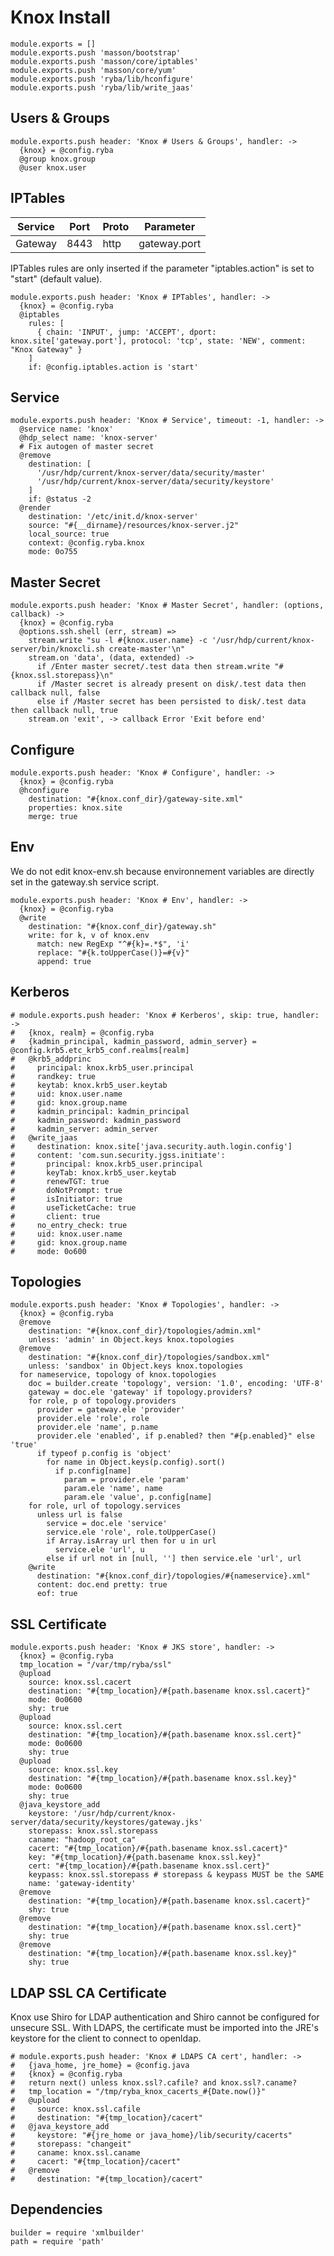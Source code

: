 
# Knox Install

    module.exports = []
    module.exports.push 'masson/bootstrap'
    module.exports.push 'masson/core/iptables'
    module.exports.push 'masson/core/yum'
    module.exports.push 'ryba/lib/hconfigure'
    module.exports.push 'ryba/lib/write_jaas'

## Users & Groups

    module.exports.push header: 'Knox # Users & Groups', handler: ->
      {knox} = @config.ryba
      @group knox.group
      @user knox.user
      
## IPTables

| Service        | Port  | Proto | Parameter       |
|----------------|-------|-------|-----------------|
| Gateway        | 8443  | http  | gateway.port    |


IPTables rules are only inserted if the parameter "iptables.action" is set to
"start" (default value).

    module.exports.push header: 'Knox # IPTables', handler: ->
      {knox} = @config.ryba
      @iptables
        rules: [
          { chain: 'INPUT', jump: 'ACCEPT', dport: knox.site['gateway.port'], protocol: 'tcp', state: 'NEW', comment: "Knox Gateway" }
        ]
        if: @config.iptables.action is 'start'

## Service

    module.exports.push header: 'Knox # Service', timeout: -1, handler: ->
      @service name: 'knox'
      @hdp_select name: 'knox-server'
      # Fix autogen of master secret
      @remove
        destination: [
          '/usr/hdp/current/knox-server/data/security/master'
          '/usr/hdp/current/knox-server/data/security/keystore'
        ] 
        if: @status -2
      @render
        destination: '/etc/init.d/knox-server'
        source: "#{__dirname}/resources/knox-server.j2"
        local_source: true
        context: @config.ryba.knox
        mode: 0o755

## Master Secret

    module.exports.push header: 'Knox # Master Secret', handler: (options, callback) ->
      {knox} = @config.ryba
      @options.ssh.shell (err, stream) =>
        stream.write "su -l #{knox.user.name} -c '/usr/hdp/current/knox-server/bin/knoxcli.sh create-master'\n"
        stream.on 'data', (data, extended) ->
          if /Enter master secret/.test data then stream.write "#{knox.ssl.storepass}\n"
          if /Master secret is already present on disk/.test data then callback null, false
          else if /Master secret has been persisted to disk/.test data then callback null, true
        stream.on 'exit', -> callback Error 'Exit before end'

## Configure

    module.exports.push header: 'Knox # Configure', handler: ->
      {knox} = @config.ryba
      @hconfigure
        destination: "#{knox.conf_dir}/gateway-site.xml"
        properties: knox.site
        merge: true

## Env

We do not edit knox-env.sh because environnement variables are directly set
in the gateway.sh service script.
  
    module.exports.push header: 'Knox # Env', handler: ->
      {knox} = @config.ryba
      @write
        destination: "#{knox.conf_dir}/gateway.sh"
        write: for k, v of knox.env
          match: new RegExp "^#{k}=.*$", 'i'
          replace: "#{k.toUpperCase()}=#{v}"
          append: true

## Kerberos

    # module.exports.push header: 'Knox # Kerberos', skip: true, handler: ->
    #   {knox, realm} = @config.ryba
    #   {kadmin_principal, kadmin_password, admin_server} = @config.krb5.etc_krb5_conf.realms[realm]
    #   @krb5_addprinc
    #     principal: knox.krb5_user.principal
    #     randkey: true
    #     keytab: knox.krb5_user.keytab
    #     uid: knox.user.name
    #     gid: knox.group.name
    #     kadmin_principal: kadmin_principal
    #     kadmin_password: kadmin_password
    #     kadmin_server: admin_server
    #   @write_jaas
    #     destination: knox.site['java.security.auth.login.config']
    #     content: 'com.sun.security.jgss.initiate':
    #       principal: knox.krb5_user.principal
    #       keyTab: knox.krb5_user.keytab
    #       renewTGT: true
    #       doNotPrompt: true
    #       isInitiator: true
    #       useTicketCache: true
    #       client: true
    #     no_entry_check: true
    #     uid: knox.user.name
    #     gid: knox.group.name
    #     mode: 0o600

## Topologies

    module.exports.push header: 'Knox # Topologies', handler: ->
      {knox} = @config.ryba
      @remove
        destination: "#{knox.conf_dir}/topologies/admin.xml"
        unless: 'admin' in Object.keys knox.topologies
      @remove
        destination: "#{knox.conf_dir}/topologies/sandbox.xml"
        unless: 'sandbox' in Object.keys knox.topologies
      for nameservice, topology of knox.topologies
        doc = builder.create 'topology', version: '1.0', encoding: 'UTF-8'
        gateway = doc.ele 'gateway' if topology.providers?
        for role, p of topology.providers
          provider = gateway.ele 'provider'
          provider.ele 'role', role
          provider.ele 'name', p.name
          provider.ele 'enabled', if p.enabled? then "#{p.enabled}" else 'true'
          if typeof p.config is 'object'
            for name in Object.keys(p.config).sort()
              if p.config[name]
                param = provider.ele 'param'
                param.ele 'name', name
                param.ele 'value', p.config[name]
        for role, url of topology.services
          unless url is false
            service = doc.ele 'service'
            service.ele 'role', role.toUpperCase()
            if Array.isArray url then for u in url
              service.ele 'url', u
            else if url not in [null, ''] then service.ele 'url', url
        @write
          destination: "#{knox.conf_dir}/topologies/#{nameservice}.xml"
          content: doc.end pretty: true
          eof: true

## SSL Certificate

    module.exports.push header: 'Knox # JKS store', handler: ->
      {knox} = @config.ryba
      tmp_location = "/var/tmp/ryba/ssl"
      @upload
        source: knox.ssl.cacert
        destination: "#{tmp_location}/#{path.basename knox.ssl.cacert}"
        mode: 0o0600
        shy: true
      @upload
        source: knox.ssl.cert
        destination: "#{tmp_location}/#{path.basename knox.ssl.cert}"
        mode: 0o0600
        shy: true
      @upload
        source: knox.ssl.key
        destination: "#{tmp_location}/#{path.basename knox.ssl.key}"
        mode: 0o0600
        shy: true
      @java_keystore_add
        keystore: '/usr/hdp/current/knox-server/data/security/keystores/gateway.jks'
        storepass: knox.ssl.storepass
        caname: "hadoop_root_ca"
        cacert: "#{tmp_location}/#{path.basename knox.ssl.cacert}"
        key: "#{tmp_location}/#{path.basename knox.ssl.key}"
        cert: "#{tmp_location}/#{path.basename knox.ssl.cert}"
        keypass: knox.ssl.storepass # storepass & keypass MUST be the SAME
        name: 'gateway-identity'
      @remove
        destination: "#{tmp_location}/#{path.basename knox.ssl.cacert}"
        shy: true
      @remove
        destination: "#{tmp_location}/#{path.basename knox.ssl.cert}"
        shy: true
      @remove
        destination: "#{tmp_location}/#{path.basename knox.ssl.key}"
        shy: true

## LDAP SSL CA Certificate

Knox use Shiro for LDAP authentication and Shiro cannot be configured for 
unsecure SSL.
With LDAPS, the certificate must be imported into the JRE's keystore for the
client to connect to openldap.

    # module.exports.push header: 'Knox # LDAPS CA cert', handler: ->
    #   {java_home, jre_home} = @config.java
    #   {knox} = @config.ryba
    #   return next() unless knox.ssl?.cafile? and knox.ssl?.caname?
    #   tmp_location = "/tmp/ryba_knox_cacerts_#{Date.now()}"
    #   @upload
    #     source: knox.ssl.cafile
    #     destination: "#{tmp_location}/cacert"
    #   @java_keystore_add
    #     keystore: "#{jre_home or java_home}/lib/security/cacerts"
    #     storepass: "changeit"
    #     caname: knox.ssl.caname
    #     cacert: "#{tmp_location}/cacert"
    #   @remove
    #     destination: "#{tmp_location}/cacert"

## Dependencies

    builder = require 'xmlbuilder'
    path = require 'path'
